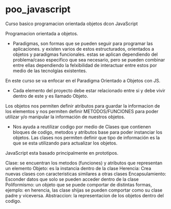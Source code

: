 # poo_javascript
Curso basico programacion orientada objetos dcon JavaScript

Programacion orientada a objetos.

* Paradigmas, son formas que se pueden seguir para programar las aplicaciones. y existen varios de estos estructurados, orientados a objetos y paradigmas funcionales.
estas se aplican dependiendo del problema/caso especifico que sea necesario, pero se pueden combinar entre ellas dependiendo la felxibilidad de interactuar entre estos
por medio de las tecnolgías existentes.

En este curso se va enfocar en el Paradigma Orientado a Objetos con JS.

* Cada elemento del proyecto debe estar relacionado entre si y debe vivir dentro de este y es llamado Objeto.

Los objetos nos permiten definir atributos para guardar la informacion de los elementos y nos permiten definir METODOS/FUNCIONES para poder utilizar y/o manipular la información de nuestros objetos.

* Nos ayuda a reutilizar codigo por medio de Clases que contienen bloques de codigo, metodos y atributos base para poder instanciar los objetos.
Las clases nos permiten definir que tipo de información es la que se esta utilizando para actualizar los objetos.

JavaScript esta basado principalmente en prototipos.

Clase: se encuentran los metodos (funciones) y atributos que representan un elemento
Objeto: es la instancia dentro de la clase
Herencia: Crea nuevas clases con caracteristicas similares a otras clases
Encapsulamiento: Esconder datos que solo se pueden acceder dentro de la clase
Poliformismo: un objeto que se puede comportar de distintas formas, ejemplo: en herencia, las clase shijas se pueden comportar como su clase padre y viceversa.
Abstraccion: la representacion de los objetos dentro del codigo.